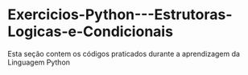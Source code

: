 # Exercicios-Python---Estrutoras-Logicas-e-Condicionais

Esta seção contem os códigos praticados durante a aprendizagem da Linguagem Python
